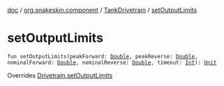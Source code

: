 [doc](../../index.md) / [org.snakeskin.component](../index.md) / [TankDrivetrain](index.md) / [setOutputLimits](./set-output-limits.md)

# setOutputLimits

`fun setOutputLimits(peakForward: `[`Double`](https://kotlinlang.org/api/latest/jvm/stdlib/kotlin/-double/index.html)`, peakReverse: `[`Double`](https://kotlinlang.org/api/latest/jvm/stdlib/kotlin/-double/index.html)`, nominalForward: `[`Double`](https://kotlinlang.org/api/latest/jvm/stdlib/kotlin/-double/index.html)`, nominalReverse: `[`Double`](https://kotlinlang.org/api/latest/jvm/stdlib/kotlin/-double/index.html)`, timeout: `[`Int`](https://kotlinlang.org/api/latest/jvm/stdlib/kotlin/-int/index.html)`): `[`Unit`](https://kotlinlang.org/api/latest/jvm/stdlib/kotlin/-unit/index.html)

Overrides [Drivetrain.setOutputLimits](../-drivetrain/set-output-limits.md)

